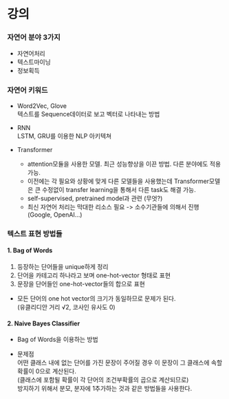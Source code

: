 # 강의 

### 자연어 분야 3가지

* 자연어처리
* 텍스트마이닝
* 정보획득

### 자연어 키워드

* Word2Vec, Glove   
텍스트를 Sequence데이터로 보고 벡터로 나타내는 방법

* RNN  
LSTM, GRU를 이용한 NLP 아키텍쳐

* Transformer   
  * attention모듈을 사용한 모델. 최근 성능향상을 이끈 방법. 다른 분야에도 적용가능.  
  * 이전에는 각 필요와 상황에 맞게 다른 모델들을 사용했는데 Transformer모델은 큰 수정없이 transfer learning을 통해서 다른 task도 해결 가능.
  * self-supervised, pretrained model과 관련 (무엇?)
  * 최신 자연어 처리는 막대한 리소스 필요 -> 소수기관들에 의해서 진행 (Google, OpenAI...)  


### 텍스트 표현 방법들

#### 1. Bag of Words

1. 등장하는 단어들을 unique하게 정리
2. 단어을 카테고리 하나라고 보며 one-hot-vector 형태로 표현
3. 문장을 단어들인 one-hot-vector들의 합으로 표현

* 모든 단어의 one hot vector의 크기가 동일하므로 문제가 된다.  
(유클리디안 거리 √2, 코사인 유사도 0)

#### 2. Naive Bayes Classifier

* Bag of Words을 이용하는 방법



* 문제점  
어떤 클래스 내에 없는 단어를 가진 문장이 주어질 경우 이 문장이 그 클래스에 속할 확률이 0으로 계산된다.   
(클래스에 포함될 확률이 각 단어의 조건부확률의 곱으로 계산되므로)   
방지하기 위해서 분모, 분자에 1추가하는 것과 같은 방법들을 사용한다.
